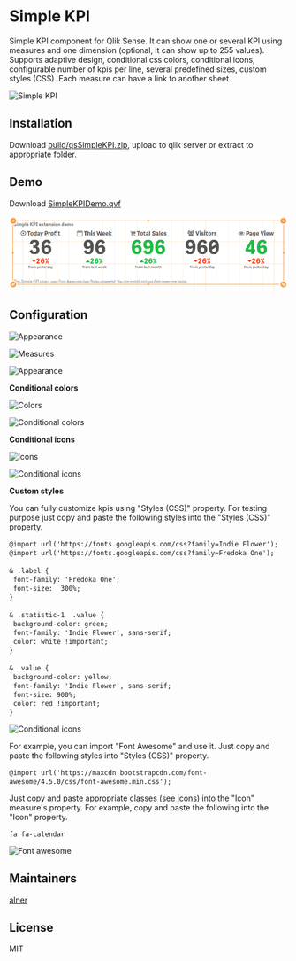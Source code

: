 # Simple KPI

Simple KPI component for Qlik Sense.
It can show one or several KPI using measures and one dimension (optional, it can show up to 255 values).
Supports adaptive design, conditional css colors, conditional icons, configurable number of kpis per line, several predefined sizes, custom styles (CSS).
Each measure can have a link to another sheet.

![Simple KPI](https://raw.githubusercontent.com/alner/qsStatisticBlock/screenshots/screenshots/SimpleKPI.png)

## Installation

Download [build/qsSimpleKPI.zip](https://github.com/alner/qsSimpleKPI/raw/master/build/qsSimpleKPI.zip), upload to qlik server or extract to appropriate folder.

## Demo

Download [SimpleKPIDemo.qvf](examples/SimpleKPIDemo.qvf)

![Example](examples/SimpleKPIDemo.png)

## Configuration

![Appearance](https://raw.githubusercontent.com/alner/qsStatisticBlock/screenshots/screenshots/Appearance2.png)

![Measures](https://raw.githubusercontent.com/alner/qsStatisticBlock/screenshots/screenshots/Measures.png)

![Appearance](https://raw.githubusercontent.com/alner/qsStatisticBlock/screenshots/screenshots/Appearance.png)

**Conditional colors**

![Colors](https://raw.githubusercontent.com/alner/qsStatisticBlock/screenshots/screenshots/Colors.png)

![Conditional colors](https://raw.githubusercontent.com/alner/qsStatisticBlock/screenshots/screenshots/ConditionalColors.png)

**Conditional icons**

![Icons](https://raw.githubusercontent.com/alner/qsStatisticBlock/screenshots/screenshots/Icons.png)

![Conditional icons](https://raw.githubusercontent.com/alner/qsStatisticBlock/screenshots/screenshots/ConditionalIcons.png)

**Custom styles**

 You can fully customize kpis using "Styles (CSS)" property.
 For testing purpose just copy and paste the following styles into the "Styles (CSS)" property.

 ```
@import url('https://fonts.googleapis.com/css?family=Indie Flower');
@import url('https://fonts.googleapis.com/css?family=Fredoka One');

& .label {
  font-family: 'Fredoka One';
  font-size:  300%;
}

& .statistic-1  .value {
  background-color: green;
  font-family: 'Indie Flower', sans-serif;
  color: white !important;
}

& .value {
  background-color: yellow;
  font-family: 'Indie Flower', sans-serif;
  font-size: 900%;
  color: red !important;
}
 ```

 ![Conditional icons](https://raw.githubusercontent.com/alner/qsStatisticBlock/screenshots/screenshots/Styles.png)

For example, you can import "Font Awesome" and use it. Just copy and paste the following styles into "Styles (CSS)" property.
```
@import url('https://maxcdn.bootstrapcdn.com/font-awesome/4.5.0/css/font-awesome.min.css');
```

Just copy and paste appropriate classes ([see icons](https://fortawesome.github.io/Font-Awesome/icons/)) into the "Icon" measure's property.
For example, copy and paste the following into the "Icon" property.
```
fa fa-calendar
```
![Font awesome](https://raw.githubusercontent.com/alner/qsStatisticBlock/screenshots/screenshots/fontawesome.png)

## Maintainers

[alner](https://github.com/alner)

## License

MIT

